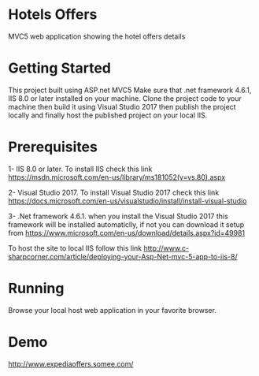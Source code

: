 # Hotels Offers
MVC5 web application showing the hotel offers details

# Getting Started
This project built using ASP.net MVC5 Make sure that .net framework 4.6.1, IIS 8.0 or later installed on your machine. Clone the project code to your machine then build it using Visual Studio 2017 then publish the project locally and finally host the published project on your local IIS.

# Prerequisites
1- IIS 8.0 or later.
To install IIS check this link 
https://msdn.microsoft.com/en-us/library/ms181052(v=vs.80).aspx

2- Visual Studio 2017.
To install Visual Studio 2017 check this link 
https://docs.microsoft.com/en-us/visualstudio/install/install-visual-studio

3- .Net framework 4.6.1.
when you install the Visual Studio 2017 this framework will be installed automaticlly, if not you can download it setup from
https://www.microsoft.com/en-us/download/details.aspx?id=49981

To host the site to local IIS follow this link 
http://www.c-sharpcorner.com/article/deploying-your-Asp-Net-mvc-5-app-to-iis-8/

# Running
Browse your local host web application in your favorite browser.

# Demo
http://www.expediaoffers.somee.com/ 

